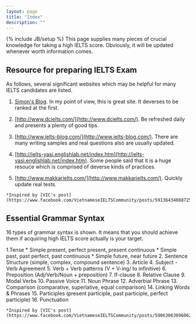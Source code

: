 ```yaml
---
layout: page
title: "Index"
description: ""
---
```

{% include JB/setup %}
This page supplies many pieces of crucial knowledge for taking a high IELTS score. Obviously, it will be updated whenever worth information comes.

## Resource for preparing IELTS Exam
As follows, several significant websites which may be helpful for many IELTS candidates are listed.

1. [Simon's Blog](http://ielts-simon.com/). In my point of view, this is great site. It deverses to be ranked at the first. 

2. [http://www.dcielts.com/](http://www.dcielts.com/). Be refreshed daily and presents a plenty of good tips.

3. [http://www.ielts-blog.com/](http://www.ielts-blog.com/). There are many writing samples and real questions also are usually updated.

4. [http://ielts-yasi.englishlab.net/index.htm](http://ielts-yasi.englishlab.net/index.htm). Some people said that it is a huge resouce which is comprised of deverse kinds of practices. 

5. [http://www.makkarielts.com/](http://www.makkarielts.com/). Quickly update real tests.

```
*Inspired by [VIC's post](https://www.facebook.com/VietnameseIELTSCommunity/posts/591364340887250).*
```


## Essential Grammar Syntax
16 types of grammar syntax is shown. It means that you should achieve them if acquiring high IELTS score actually is your target.

1.Tense
	* Simple present, perfect present, present continuous
	* Simple past, past perfect, past continuous
	* Simple future, near future 
2. Sentence Structure (simple, complex, compound sentence) 
3. Article
4. Subject - Verb Agreement 
5. Verb + Verb patterns (V + V-ing/ to infinitive)
6. Preposition (Adj/Verb/Noun + preposition)
7. If-clause
8. Relative Clause 
9. Modal Verbs 
10. Passive Voice 
11. Noun Phrase 
12. Adverbial Phrase
13. Comparison (comparative, superlative, equal comparison)
14. Linking Words \& Phrases 
15. Participles (present participle, past participle, perfect participle) 
16. Punctuation

```
*Inspired by [VIC's post](https://www.facebook.com/VietnameseIELTSCommunity/posts/590630630960621).*
```